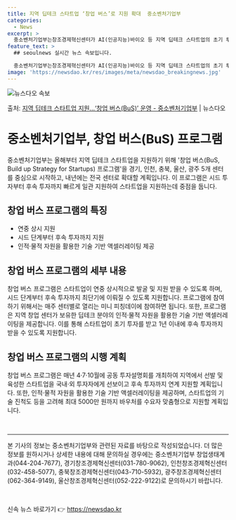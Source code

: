 ```yaml
---
title: 지역 딥테크 스타트업 ‘창업 버스’로 지원 확대  중소벤처기업부
categories:
  - News
excerpt: >
  중소벤처기업부는창조경제혁신센터가 AI(인공지능)바이오 등 지역 딥테크 스타트업의 초기 투자부터후속 투자 연계…
feature_text: >
  ## seoulnews 실시간 뉴스 속보입니다.

  중소벤처기업부는창조경제혁신센터가 AI(인공지능)바이오 등 지역 딥테크 스타트업의 초기 투자부터후속 투자 연계…
image: 'https://newsdao.kr/res/images/meta/newsdao_breakingnews.jpg'
---
```


![뉴스다오 속보](https://newsdao.kr/res/images/meta/newsdao_breakingnews.jpg)

<p>출처: <a href="https://newsdao.kr/3821" rel="dofollow">지역 딥테크 스타트업 지원…‘창업 버스(BuS)’ 운영 - 중소벤처기업부</a> | 뉴스다오</p>

<h1>중소벤처기업부, 창업 버스(BuS) 프로그램</h1>

<p data-ke-size="size16">중소벤처기업부는 올해부터 지역 딥테크 스타트업을 지원하기 위해 '창업 버스(BuS, Build up Strategy for Startups) 프로그램'을 경기, 인천, 충북, 울산, 광주 5개 센터를 중심으로 시작하고, 내년에는 전국 센터로 확대할 계획입니다. 이 프로그램은 시드 투자부터 후속 투자까지 빠르게 일관 지원하여 스타트업을 지원하는데 중점을 둡니다.</p>

<h2 data-ke-size="size26">창업 버스 프로그램의 특징</h2>

<ul>
	<li>연중 상시 지원</li>
	<li>시드 단계부터 후속 투자까지 지원</li>
	<li>인적·물적 자원을 활용한 기술 기반 액셀러레이팅 제공</li>
</ul>

<h2 data-ke-size="size26">창업 버스 프로그램의 세부 내용</h2>

<p data-ke-size="size16">창업 버스 프로그램은 스타트업이 연중 상시적으로 발굴 및 지원 받을 수 있도록 하며, 시드 단계부터 후속 투자까지 최단기에 이뤄질 수 있도록 지원합니다. 프로그램에 참여하기 위해서는 매주 센터별로 열리는 미니 피칭데이에 참여하면 됩니다. 또한, 프로그램은 지역 창업 센터가 보유한 딥테크 분야의 인적·물적 자원을 활용한 기술 기반 액셀러레이팅을 제공합니다. 이를 통해 스타트업이 초기 투자를 받고 1년 이내에 후속 투자까지 받을 수 있도록 지원합니다.</p>

<h2 data-ke-size="size26">창업 버스 프로그램의 시행 계획</h2>

<p data-ke-size="size16">창업 버스 프로그램은 매년 4·7·10월에 공동 투자설명회를 개최하여 지역에서 선발 및 육성한 스타트업을 국내·외 투자자에게 선보이고 후속 투자까지 연계 지원할 계획입니다. 또한, 인적·물적 자원을 활용한 기술 기반 액셀러레이팅을 제공하며, 스타트업의 기술 진척도 등을 고려해 최대 5000만 원까지 바우처를 수요자 맞춤형으로 지원할 계획입니다.</p>

<p data-ke-size="size16">&nbsp;</p>

<hr>

<p data-ke-size="size16">본 기사의 정보는 중소벤처기업부와 관련된 자료를 바탕으로 작성되었습니다. 더 많은 정보를 원하시거나 상세한 내용에 대해 문의하실 경우에는 중소벤처기업부 창업생태계과(044-204-7677), 경기창조경제혁신센터(031-780-9062), 인천창조경제혁신센터(032-458-5077), 충북창조경제혁신센터(043-710-5932), 광주창조경제혁신센터(062-364-9149), 울산창조경제혁신센터(052-222-9122)로 문의하시기 바랍니다.</p>

<p data-ke-size="size16">&nbsp;</p> 

신속 뉴스 바로가기 👉 <a href="https://newsdao.kr" rel="dofollow">https://newsdao.kr</a>


